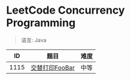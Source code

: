 # LeetCode Concurrency Programming

> 语言: Java

ID   | 题目                                                        | 难度  
--   |--                                                           |--     
1115 | [交替打印FooBar](src/main/java/name/chxj/concurrency/_1115)  | 中等
